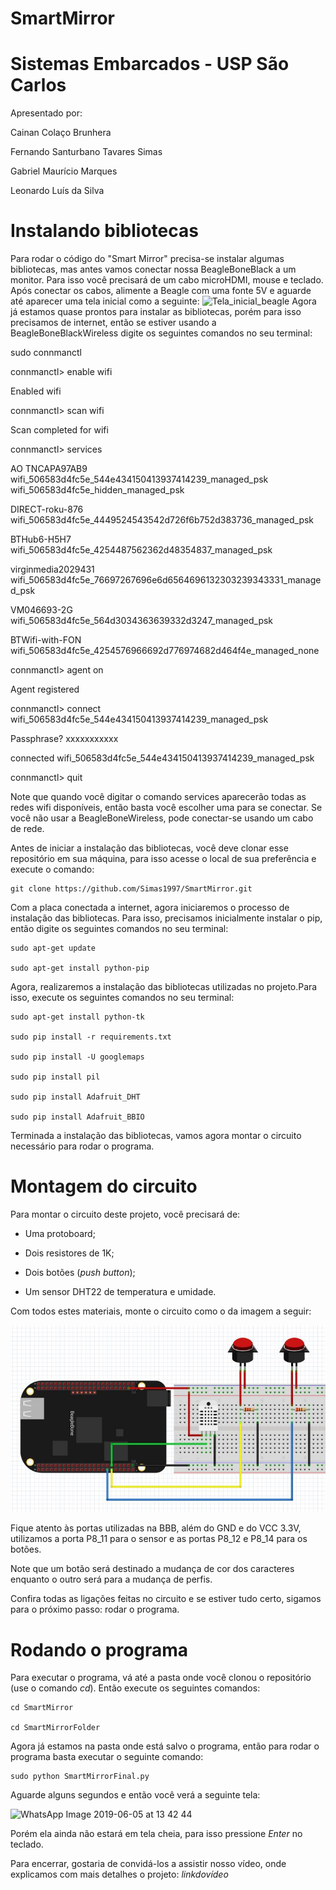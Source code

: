 # SmartMirror
# Sistemas Embarcados - USP São Carlos
Apresentado por:
  
  Cainan Colaço Brunhera
  
  Fernando Santurbano Tavares Simas
  
  Gabriel Maurício Marques
  
  Leonardo Luís da Silva
  
# Instalando bibliotecas
Para rodar o código do "Smart Mirror" precisa-se instalar algumas bibliotecas, mas antes vamos conectar nossa BeagleBoneBlack a um monitor. Para isso você precisará de um cabo microHDMI, mouse e teclado. Após conectar os cabos, alimente a Beagle com uma fonte 5V e aguarde até aparecer uma tela inicial como a seguinte:
![Tela_inicial_beagle](https://user-images.githubusercontent.com/48104891/58729763-a6fbf380-83c0-11e9-8746-653465f2bfa7.jpg)
Agora já estamos quase prontos para instalar as bibliotecas, porém para isso precisamos de internet, então se estiver usando a BeagleBoneBlackWireless digite os seguintes comandos no seu terminal:
  
  sudo connmanctl
  
  connmanctl> enable wifi
  
  Enabled wifi
  
  connmanctl> scan wifi
  
  Scan completed for wifi
  
  connmanctl> services
  
  AO TNCAPA97AB9 wifi_506583d4fc5e_544e434150413937414239_managed_psk
  wifi_506583d4fc5e_hidden_managed_psk
  
  DIRECT-roku-876 wifi_506583d4fc5e_4449524543542d726f6b752d383736_managed_psk
  
  BTHub6-H5H7 wifi_506583d4fc5e_4254487562362d48354837_managed_psk
  
  virginmedia2029431 wifi_506583d4fc5e_76697267696e6d6564696132303239343331_managed_psk
  
  VM046693-2G wifi_506583d4fc5e_564d3034363639332d3247_managed_psk
  
  BTWifi-with-FON wifi_506583d4fc5e_4254576966692d776974682d464f4e_managed_none
  
  connmanctl> agent on
  
  Agent registered
  
  connmanctl> connect wifi_506583d4fc5e_544e434150413937414239_managed_psk
  
  Passphrase? xxxxxxxxxxx
  
  connected wifi_506583d4fc5e_544e434150413937414239_managed_psk
  
  connmanctl> quit

Note que quando você digitar o comando services aparecerão todas as redes wifi disponíveis, então basta você escolher uma para se conectar. Se você não usar a BeagleBoneWireless, pode conectar-se usando um cabo de rede.

Antes de iniciar a instalação das bibliotecas, você deve clonar esse repositório em sua máquina, para isso acesse o local de sua preferência e execute o comando:

	git clone https://github.com/Simas1997/SmartMirror.git

Com a placa conectada a internet, agora iniciaremos o processo de instalação das bibliotecas. Para isso, precisamos inicialmente instalar o pip, então digite os seguintes comandos no seu terminal:

	sudo apt-get update

	sudo apt-get install python-pip
	
Agora, realizaremos a instalação das bibliotecas utilizadas no projeto.Para isso, execute os seguintes comandos no seu terminal:

	sudo apt-get install python-tk
	
	sudo pip install -r requirements.txt
	
	sudo pip install -U googlemaps
	
	sudo pip install pil
	
	sudo pip install Adafruit_DHT
	
	sudo pip install Adafruit_BBIO
	
Terminada a instalação das bibliotecas, vamos agora montar o circuito necessário para rodar o programa.

# Montagem do circuito

Para montar o circuito deste projeto, você precisará de:

* Uma protoboard;

* Dois resistores de 1K;

* Dois botões (*push button*);

* Um sensor DHT22 de temperatura e umidade.

Com todos estes materiais, monte o circuito como o da imagem a seguir:

![Circuito](https://github.com/Simas1997/SmartMirror/blob/master/Imagens/Circuito.JPG)

Fique atento às portas utilizadas na BBB, além do GND e do VCC 3.3V, utilizamos a porta P8_11 para o sensor e as portas P8_12 e P8_14 para os botões.

Note que um botão será destinado a mudança de cor dos caracteres enquanto o outro será para a mudança de perfis.

Confira todas as ligações feitas no circuito e se estiver tudo certo, sigamos para o próximo passo: rodar o programa.

# Rodando o programa

Para executar o programa, vá até a pasta onde você clonou o repositório (use o comando *cd*). Então execute os seguintes comandos:

	cd SmartMirror
	
	cd SmartMirrorFolder
	
Agora já estamos na pasta onde está salvo o programa, então para rodar o programa basta executar o seguinte comando:

	sudo python SmartMirrorFinal.py
	
Aguarde alguns segundos e então você verá a seguinte tela:

![WhatsApp Image 2019-06-05 at 13 42 44](https://user-images.githubusercontent.com/48104891/58976759-9a034980-879e-11e9-9ee2-644561c7756b.jpeg)

Porém ela ainda não estará em tela cheia, para isso pressione *Enter* no teclado.

Para encerrar, gostaria de convidá-los a assistir nosso vídeo, onde explicamos com mais detalhes o projeto: *linkdovídeo*
